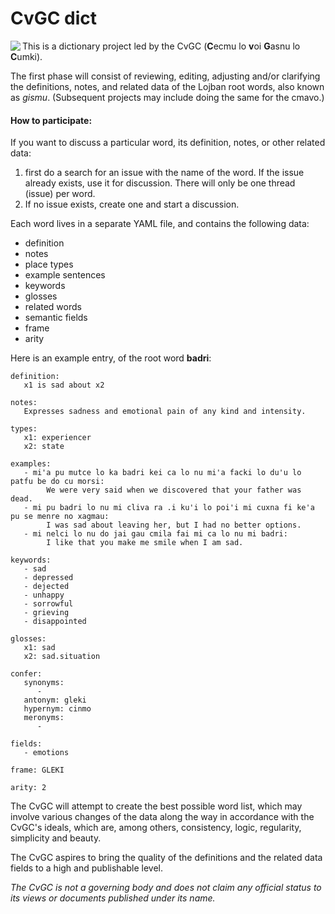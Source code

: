 # CvGC dict

<img align="left" src="https://avatars2.githubusercontent.com/u/20906737?v=3&s=200"> This is a dictionary project led by the CvGC (**C**ecmu lo **v**oi **G**asnu lo **C**umki).

The first phase will consist of reviewing, editing, adjusting and/or clarifying the definitions, notes, and related data of the Lojban root words, also known as *gismu*. (Subsequent projects may include doing the same for the cmavo.)

#### How to participate:

If you want to discuss a particular word, its definition, notes, or other related data:
  1. first do a search for an issue with the name of the word. If the issue already exists, use it for discussion. There will only be one thread (issue) per word.
  2. If no issue exists, create one and start a discussion.

Each word lives in a separate YAML file, and contains the following data:
* definition
* notes
* place types
* example sentences
* keywords
* glosses
* related words
* semantic fields
* frame
* arity

Here is an example entry, of the root word **badri**:

```
definition:
   x1 is sad about x2

notes:
   Expresses sadness and emotional pain of any kind and intensity.

types:
   x1: experiencer
   x2: state

examples:
   - mi'a pu mutce lo ka badri kei ca lo nu mi'a facki lo du'u lo patfu be do cu morsi:
        We were very said when we discovered that your father was dead.
   - mi pu badri lo nu mi cliva ra .i ku'i lo poi'i mi cuxna fi ke'a pu se menre no xagmau:
        I was sad about leaving her, but I had no better options.
   - mi nelci lo nu do jai gau cmila fai mi ca lo nu mi badri:
        I like that you make me smile when I am sad.        

keywords:
   - sad
   - depressed
   - dejected
   - unhappy
   - sorrowful
   - grieving
   - disappointed

glosses:
   x1: sad
   x2: sad.situation

confer:
   synonyms:
      -
   antonym: gleki
   hypernym: cinmo
   meronyms:
      -

fields:
   - emotions

frame: GLEKI

arity: 2
```

The CvGC will attempt to create the best possible word list, which may involve various changes of the data along the way in accordance with the CvGC's ideals, which are, among others, consistency, logic, regularity, simplicity and beauty.

The CvGC aspires to bring the quality of the definitions and the related data fields to a high and publishable level.

*The CvGC is not a governing body and does not claim any official status to its views or documents published under its name.*

